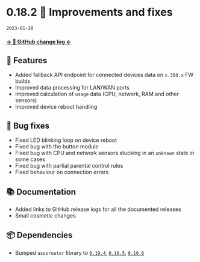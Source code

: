 # 0.18.2 🐞 Improvements and fixes

`2023-01-28`

#### [→ 🐙 GitHub change log ←](https://github.com/Vaskivskyi/ha-asusrouter/releases/tag/0.18.2)

## 🚀 Features

- Added fallback API endpoint for connected devices data on `x.380.x` FW builds
- Improved data processing for LAN/WAN ports
- Improved calculation of `usage` data (CPU, network, RAM and other sensors)
- Improved device reboot handling

## 🐛 Bug fixes

- Fixed LED blinking loop on device reboot
- Fixed bug with the button module
- Fixed bug with CPU and network sensors stucking in an `unknown` state in some cases
- Fixed bug with partial parental control rules
- Fixed behaviour on connection errors

## 📚 Documentation

- Added links to GitHub release logs for all the documented releases
- Small cosmetic changes

## 📦 Dependencies

- Bumped `asusrouter` library to [`0.19.4`](https://github.com/Vaskivskyi/asusrouter/releases/tag/0.19.4), [`0.19.5`](https://github.com/Vaskivskyi/asusrouter/releases/tag/0.19.5), [`0.19.6`](https://github.com/Vaskivskyi/asusrouter/releases/tag/0.19.6)
